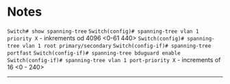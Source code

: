 # Notes

`Switch# show spanning-tree`
`Switch(config)# spanning-tree vlan 1 priority X` - inkrements od 4096 <0-61 440>
`Switch(config)# spanning-tree vlan 1 root primary/secondary`
`Switch(config-if)# spanning-tree portfast`
`Switch(config-if)# spanning-tree bduguard enable`
`Switch(config-if)# spanning-tree vlan 1 port-priority X` - increments of 16 <0 - 240>

---
